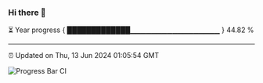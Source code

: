 ### Hi there 👋

⏳ Year progress { █████████████▁▁▁▁▁▁▁▁▁▁▁▁▁▁▁▁▁ } 44.82 %

---

⏰ Updated on Thu, 13 Jun 2024 01:05:54 GMT

![Progress Bar CI](https://github.com/liununu/liununu/workflows/Progress%20Bar%20CI/badge.svg)

